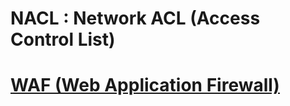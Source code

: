 # NACL : Network ACL (Access Control List)
# [WAF (Web Application Firewall)](https://aws.amazon.com/ko/waf/) 